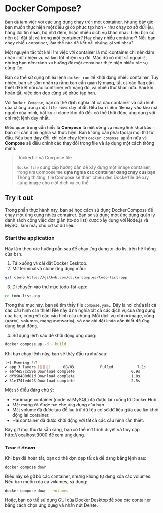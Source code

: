 # Docker Compose?

Bạn đã làm việc với các ứng dụng chạy trên một container. Nhưng bây giờ bạn muốn thực hiện một điều gì đó phức tạp hơn - như chạy cơ sở dữ liệu, hàng đợi tin nhắn, bộ nhớ đệm, hoặc nhiều dịch vụ khác nhau. Liệu bạn có nên cài đặt tất cả trong một container? Hay chạy nhiều container? Nếu bạn chạy nhiều container, làm thế nào để kết nối chúng lại với nhau?

Một nguyên tắc tốt khi làm việc với container là mỗi container chỉ nên đảm nhận một nhiệm vụ và làm tốt nhiệm vụ đó. Mặc dù có một số ngoại lệ, nhưng bạn nên tránh xu hướng để một container thực hiện nhiều tác vụ cùng lúc.

Bạn có thể sử dụng nhiều lệnh `docker run` để khởi động nhiều container. Tuy nhiên, bạn sẽ sớm nhận ra rằng bạn cần quản lý mạng, tất cả các flag cần thiết để kết nối các container với mạng đó, và nhiều thứ khác nữa. Sau khi hoàn tất, việc dọn dẹp cũng sẽ phức tạp hơn.

Với `Docker Compose`, bạn có thể định nghĩa tất cả các container và cấu hình của chúng trong một `file YAML` duy nhất. Nếu bạn thêm file này vào kho mã nguồn của mình, bất kỳ ai clone kho đó đều có thể khởi động ứng dụng với chỉ một lệnh duy nhất.

Điều quan trọng cần hiểu là **Compose** là một công cụ mang tính khai báo - bạn chỉ cần định nghĩa và thực hiện. Bạn không cần phải tạo lại mọi thứ từ đầu. Nếu bạn thay đổi, chỉ cần chạy lệnh `docker compose up` lần nữa và **Compose** sẽ điều chỉnh các thay đổi trong file và áp dụng một cách thông minh.

>Dockerfile và Compose file
>
>  `Dockerfile` cung cấp hướng dẫn để xây dựng một image container, trong khi Compose file **định nghĩa các container đang chạy của bạn**. Thông thường, file Compose sẽ tham chiếu đến Dockerfile để xây dựng image cho một dịch vụ cụ thể.

## Try it out

Trong phần thực hành này, bạn sẽ học cách sử dụng Docker Compose để chạy một ứng dụng nhiều container. Bạn sẽ sử dụng một ứng dụng quản lý danh sách công việc đơn giản (to-do list) được xây dựng với Node.js và MySQL làm máy chủ cơ sở dữ liệu.

### Start the application

Hãy làm theo các hướng dẫn sau để chạy ứng dụng to-do list trên hệ thống của bạn.

1. Tải xuống và cài đặt Docker Desktop.
2. Mở terminal và clone ứng dụng mẫu:
```sh
git clone https://github.com/dockersamples/todo-list-app
```
3. Di chuyển vào thư mục todo-list-app:
```sh
cd todo-list-app
```
Trong thư mục này, bạn sẽ tìm thấy file `compose.yaml`. Đây là nơi chứa tất cả các cấu hình cần thiết! File này định nghĩa tất cả các dịch vụ của ứng dụng của bạn, cùng với các cấu hình của chúng. Mỗi dịch vụ chỉ rõ image, cổng (ports), volumes, mạng (networks), và các cài đặt khác cần thiết để ứng dụng hoạt động.

4. Sử dụng lệnh sau để khởi động ứng dụng:
```sh
docker compose up -d --build
```
Khi bạn chạy lệnh này, bạn sẽ thấy đầu ra như sau:
```sh
[+] Running 4/4
✔ app 3 layers [⣿⣿⣿]      0B/0B            Pulled           7.1s
✔ e6f4e57cc59e Download complete                          0.9s
✔ df998480d81d Download complete                          1.0s
✔ 31e174fedd23 Download complete                          2.5s
```
Một số điều đáng chú ý:
- Hai image container (node và MySQL) đã được tải xuống từ Docker Hub.
- Một mạng đã được tạo cho ứng dụng của bạn.
- Một volume đã được tạo để lưu trữ dữ liệu cơ sở dữ liệu giữa các lần khởi động lại container.
- Hai container đã được khởi động với tất cả các cấu hình cần thiết.

Bây giờ mọi thứ đã sẵn sàng, bạn có thể mở trình duyệt và truy cập http://localhost:3000 để xem ứng dụng.

### Tear it down

Khi bạn đã hoàn tất, bạn có thể dọn dẹp tất cả dễ dàng bằng lệnh sau:
```sh
docker compose down
```

Điều này sẽ gỡ bỏ các container, nhưng không tự động xóa các volumes. Nếu bạn muốn xóa cả volumes, sử dụng:
```sh
docker compose down --volumes
```

Hoặc, bạn có thể sử dụng GUI của Docker Desktop để xóa các container bằng cách chọn ứng dụng và nhấn nút Delete.
